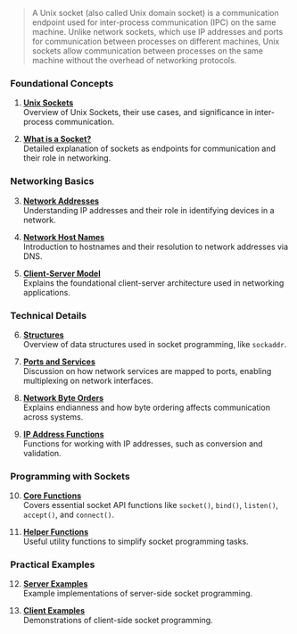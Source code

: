 > A Unix socket (also called Unix domain socket) is a communication endpoint used for inter-process communication (IPC) on the same machine. Unlike network sockets, which use IP addresses and ports for communication between processes on different machines, Unix sockets allow communication between processes on the same machine without the overhead of networking protocols.



### **Foundational Concepts**
1. **[Unix Sockets](https://github.com/aw-junaid/Computer-Science/blob/main/Web%20Technologies/Unix%20Socket/Course/Unix%20Socket.md)**  
   Overview of Unix Sockets, their use cases, and significance in inter-process communication.

2. **[What is a Socket?](https://github.com/aw-junaid/Computer-Science/blob/main/Web%20Technologies/Unix%20Socket/Course/What%20is%20a%20Socket%3F.md)**  
   Detailed explanation of sockets as endpoints for communication and their role in networking.

### **Networking Basics**
3. **[Network Addresses](https://github.com/aw-junaid/Computer-Science/blob/main/Web%20Technologies/Unix%20Socket/Course/Network%20Addresses.md)**  
   Understanding IP addresses and their role in identifying devices in a network.

4. **[Network Host Names](https://github.com/aw-junaid/Computer-Science/blob/main/Web%20Technologies/Unix%20Socket/Course/Network%20Host%20Names.md)**  
   Introduction to hostnames and their resolution to network addresses via DNS.

5. **[Client-Server Model](https://github.com/aw-junaid/Computer-Science/blob/main/Web%20Technologies/Unix%20Socket/Course/Client%20Server%20Model.md)**  
   Explains the foundational client-server architecture used in networking applications.

### **Technical Details**
6. **[Structures](https://github.com/aw-junaid/Computer-Science/blob/main/Web%20Technologies/Unix%20Socket/Course/Structures.md)**  
   Overview of data structures used in socket programming, like `sockaddr`.

7. **[Ports and Services](https://github.com/aw-junaid/Computer-Science/blob/main/Web%20Technologies/Unix%20Socket/Course/Ports%20and%20Services.md)**  
   Discussion on how network services are mapped to ports, enabling multiplexing on network interfaces.

8. **[Network Byte Orders](https://github.com/aw-junaid/Computer-Science/blob/main/Web%20Technologies/Unix%20Socket/Course/Network%20Byte%20Orders.md)**  
   Explains endianness and how byte ordering affects communication across systems.

9. **[IP Address Functions](https://github.com/aw-junaid/Computer-Science/blob/main/Web%20Technologies/Unix%20Socket/Course/IP%20Address%20Functions.md)**  
   Functions for working with IP addresses, such as conversion and validation.

### **Programming with Sockets**
10. **[Core Functions](https://github.com/aw-junaid/Computer-Science/blob/main/Web%20Technologies/Unix%20Socket/Course/Core%20Functions.md)**  
    Covers essential socket API functions like `socket()`, `bind()`, `listen()`, `accept()`, and `connect()`.

11. **[Helper Functions](https://github.com/aw-junaid/Computer-Science/blob/main/Web%20Technologies/Unix%20Socket/Course/Helper%20Functions.md)**  
    Useful utility functions to simplify socket programming tasks.

### **Practical Examples**
12. **[Server Examples](https://github.com/aw-junaid/Computer-Science/blob/main/Web%20Technologies/Unix%20Socket/Course/Server%20Examples.md)**  
    Example implementations of server-side socket programming.

13. **[Client Examples](https://github.com/aw-junaid/Computer-Science/blob/main/Web%20Technologies/Unix%20Socket/Course/Client%20Examples.md)**  
    Demonstrations of client-side socket programming.

